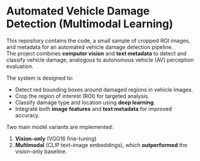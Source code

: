 # Automated Vehicle Damage Detection (Multimodal Learning)
This repository contains the code, a small sample of cropped ROI images, and metadata for an automated vehicle damage detection pipeline.  
The project combines **computer vision** and **text metadata** to detect and classify vehicle damage, analogous to autonomous vehicle (AV) perception evaluation.

The system is designed to:
- Detect red bounding boxes around damaged regions in vehicle images.
- Crop the region of interest (ROI) for targeted analysis.
- Classify damage type and location using **deep learning**.
- Integrate both **image features** and **text metadata** for improved accuracy.

Two main model variants are implemented:
1. **Vision-only** (VGG16 fine-tuning)
2. **Multimodal** (CLIP text–image embeddings), which **outperformed** the vision-only baseline.


